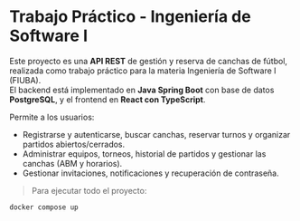 # Trabajo Práctico - Ingeniería de Software I

Este proyecto es una **API REST** de gestión y reserva de canchas de fútbol, realizada como trabajo práctico para la materia Ingeniería de Software I (FIUBA).  
El backend está implementado en **Java Spring Boot** con base de datos **PostgreSQL**, y el frontend en **React con TypeScript**.

Permite a los usuarios:
- Registrarse y autenticarse, buscar canchas, reservar turnos y organizar partidos abiertos/cerrados.
- Administrar equipos, torneos, historial de partidos y gestionar las canchas (ABM y horarios).
- Gestionar invitaciones, notificaciones y recuperación de contraseña.

> Para ejecutar todo el proyecto:
```bash
docker compose up
